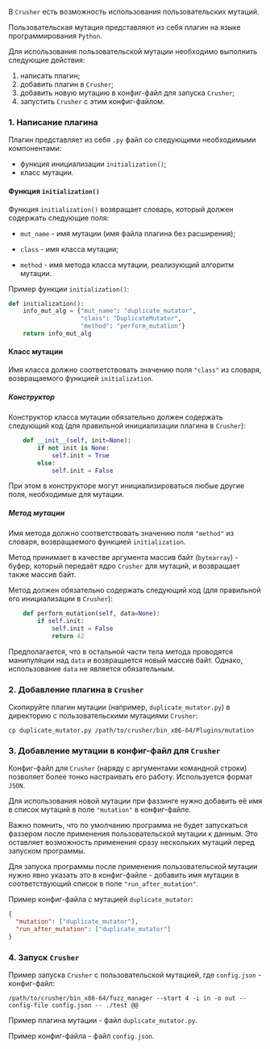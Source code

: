 В `Crusher` есть возможность использования пользовательских мутаций.

Пользовательская мутация представляют из себя плагин на языке программирования `Python`.

Для использования пользовательской мутации необходимо выполнить следующие действия:
1. написать плагин;
2. добавить плагин в `Crusher`;
3. добавить новую мутацию в конфиг-файл для запуска `Crusher`;
4. запустить `Crusher` с этим конфиг-файлом.

### 1. Написание плагина
Плагин представляет из себя `.py` файл со следующими необходимыми компонентами:
* функция инициализации `initialization()`;
* класс мутации.

#### Функция `initialization()`
Функция `initialization()` возвращает словарь, который должен содержать следующие поля:

* `mut_name` - имя мутации (имя файла плагина без расширения);

* `class` - имя класса мутации;

* `method` - имя метода класса мутации, реализующий алгоритм мутации.

Пример функции `initialization()`:

```python
def initialization():
    info_mut_alg = {"mut_name": "duplicate_mutator",
                    "class": "DuplicateMutator", 
                    "method": "perform_mutation"}
    return info_mut_alg
```

#### Класс мутации
Имя класса должно соответствовать значению поля `"class"` из словаря, возвращаемого функцией `initialization`.

##### Конструктор

Конструктор класса мутации обязательно должен содержать следующий код (для правильной инициализации плагина в `Crusher`):
```python
    def __init__(self, init=None):
        if not init is None:
            self.init = True
        else:
            self.init = False
```

При этом в конструкторе могут инициализироваться любые другие поля, необходимые для мутации.

##### Метод мутации
Имя метода должно соответствовать значению поля `"method"` из словаря, возвращаемого функцией `initialization`.

Метод принимает в качестве аргумента массив байт (`bytearray`) - буфер, который передаёт ядро `Crusher` для мутаций, и возвращает также массив байт.

Метод должен обязательно содержать следующий код (для правильной его инициализации в `Crusher`):
```python
    def perform_mutation(self, data=None):
        if self.init:
            self.init = False
            return 42
```

Предполагается, что в остальной части тела метода проводятся манипуляции над `data` и возвращается новый массив байт.
Однако, использование `data` не является обязательным.

### 2. Добавление плагина в `Crusher`
Скопируйте плагин мутации (например, `duplicate_mutator.py`) в директорию с пользовательскими мутациями `Crusher`:
```shell script
cp duplicate_mutator.py /path/to/crusher/bin_x86-64/Plugins/mutation
```

### 3. Добавление мутации в конфиг-файл для `Crusher`
Конфиг-файл для `Crusher` (наряду с аргументами командной строки) позволяет более тонко настраивать его работу. Используется формат `JSON`.

Для использования новой мутации при фаззинге нужно добавить её имя в список мутаций в поле `"mutation"` в конфиг-файле.

Важно помнить, что по умолчанию программа не будет запускаться фаззером после применения пользовательской мутации к данным. Это оставляет возможность применения сразу нескольких мутаций перед запуском программы.

Для запуска программы после применения пользовательской мутации нужно явно указать это в конфиг-файле - добавить имя мутации в соответствующий список в поле `"run_after_mutation"`.

Пример конфиг-файла с мутацией `duplicate_mutator`:
```json
{
  "mutation": ["duplicate_mutator"],
  "run_after_mutation": ["duplicate_mutator"]
}
```

### 4. Запуск `Crusher`
Пример запуска `Crusher` с пользовательской мутацией, где `config.json` - конфиг-файл:
```shell script
/path/to/crusher/bin_x86-64/fuzz_manager --start 4 -i in -o out --config-file config.json -- ./test @@
```

Пример плагина мутации - файл `duplicate_mutator.py`.

Пример конфиг-файла - файл `config.json`.
